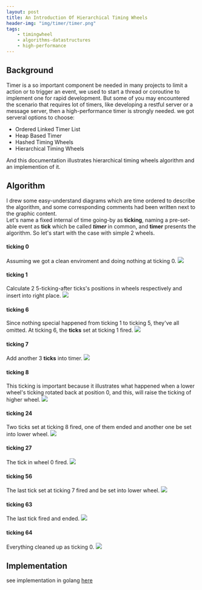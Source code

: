 ```yaml
---
layout: post
title: An Introduction Of Hierarchical Timing Wheels
header-img: "img/timer/timer.png"
tags: 
    - timingwheel
    - algorithms-datastructures
    - high-performance
---
```


## Background
Timer is a so important component be needed in many projects to limit a action or to trigger an event, we used to start a thread or coroutine to implement one for rapid development. But some of you may encountered the scenario that requires lot of timers, like developing a restful server or a message server, then a high-performance timer is strongly needed. we got serveral options to choose:

*	Ordered Linked Timer List
* 	Heap Based Timer
*	Hashed Timing Wheels
*	Hierarchical Timing Wheels

And this documentation illustrates hierarchical timing wheels algorithm and an implemention of it.

## Algorithm

I drew some easy-understand diagrams which are time ordered to describe the algorithm, and some corresponding comments had been written next to the graphic content.  
Let's name a fixed internal of time going-by as **ticking**, naming a pre-set-able event as **tick** which be called _**timer**_ in common, and  **timer** presents the algorithm. So let's start with the case with simple 2 wheels.  

#### ticking 0
Assuming we got a clean enviroment and doing nothing at ticking 0.
![](/img/timingwheels/ticking0.jpg)

#### ticking 1
Calculate 2 5-ticking-after ticks's positions in wheels respectively and insert into right place.
![](/img/timingwheels/ticking1.jpg)

#### ticking 6
Since nothing special happened from ticking 1 to ticking 5, they've all omitted. At ticking 6, the **ticks** set at ticking 1 fired.
![](/img/timingwheels/ticking6.jpg)

#### ticking 7
Add another 3 **ticks** into timer.
![](/img/timingwheels/ticking7.jpg)

#### ticking 8 
This ticking is important because it illustrates what happened when a lower wheel's ticking rotated back at position 0, and this, will raise the ticking of higher wheel.
![](/img/timingwheels/ticking8.jpg)

#### ticking 24
Two ticks set at ticking 8 fired, one of them ended and another one be set into lower wheel.
![](/img/timingwheels/ticking24.jpg)

#### ticking 27
The tick in wheel 0 fired.
![](/img/timingwheels/ticking27.jpg)

#### ticking 56
The last tick set at ticking 7 fired and be set into lower wheel.
![](/img/timingwheels/ticking56.jpg)

#### ticking 63
The last tick fired and ended.
![](/img/timingwheels/ticking63.jpg)

#### ticking 64
Everything cleaned up as ticking 0.
![](/img/timingwheels/ticking64.jpg)

## Implementation
see implementation in golang [here](https://github.com/singchia/go-timer)
